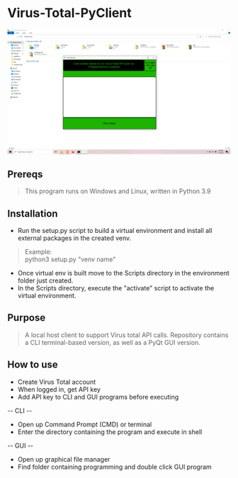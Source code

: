 # Virus-Total-PyClient
![alt text](https://github.com/ngimb64/Virus-Total-PyClient/blob/main/VTotalPyClient.png?raw=true)

## Prereqs
> This program runs on Windows and Linux, written in Python 3.9

## Installation
- Run the setup.py script to build a virtual environment and install all external packages in the created venv.

> Example:<br>
> python3 setup.py "venv name"

- Once virtual env is built move to the Scripts directory in the environment folder just created.
- In the Scripts directory, execute the "activate" script to activate the virtual environment.


## Purpose
> A local host client to support Virus total API calls.
> Repository contains a CLI terminal-based version, as well as a PyQt GUI version.


## How to use
- Create Virus Total account
- When logged in, get API key
- Add API key to CLI and GUI programs before executing

-- CLI --
- Open up Command Prompt (CMD) or terminal
- Enter the directory containing the program and execute in shell

-- GUI --
- Open up graphical file manager
- Find folder containing programming and double click GUI program